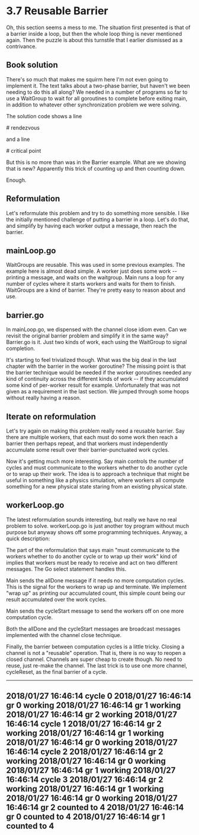 # 3.7 Reusable Barrier

Oh, this section seems a mess to me.  The situation first presented is that
of a barrier inside a loop, but then the whole loop thing is never mentioned
again.  Then the puzzle is about this turnstile that I earlier dismissed as a
contrivance.

## Book solution

There's so much that makes me squirm here I'm not even going to implement it.
The text talks about a two-phase barrier, but haven't we been needing to do
this all along?  We needed in a number of programs so far to use a WaitGroup
to wait for all goroutines to complete before exiting main, in addition to
whatever other synchronization problem we were solving.

The solution code shows a line

  \# rendezvous

and a line

  \# critical point

But this is no more than was in the Barrier example.  What are we showing
that is new?  Apparently this trick of counting up and then counting down.

Enough.

## Reformulation

Let's reformulate this problem and try to do something more sensible.
I like the initially mentioned challenge of putting a barrier in a loop.
Let's do that, and simplify by having each worker output a message, then
reach the barrier.

## mainLoop.go

WaitGroups are reusable.  This was used in some previous examples.  The
example here is almost dead simple.  A worker just does some work -- printing
a message, and waits on the waitgroup.  Main runs a loop for any number of
cycles where it starts workers and waits for them to finish.  WaitGroups are
a kind of barrier.  They're pretty easy to reason about and use.

## barrier.go

In mainLoop.go, we dispensed with the channel close idiom even.  Can we revisit
the original barrier problem and simplify it in the same way?  Barrier.go is
it.  Just two kinds of work, each using the WaitGroup to signal completion.

It's starting to feel trivialized though.  What was the big deal in the last
chapter with the barrier in the worker goroutine?  The missing point is that
the barrier technique would be needed if the worker goroutines needed any kind
of continuity across the different kinds of work -- if they accumulated some
kind of per-worker result for example.  Unfortunately that was not given as a
requirement in the last section.  We jumped through some hoops without really
having a reason.

## Iterate on reformulation

Let's try again on making this problem really need a reusable barrier.  Say
there are multiple workers, that each must do some work then reach a barrier
then perhaps repeat, and that workers must independently accumulate some result
over their barrier-punctuated work cycles.

Now it's getting much more interesting.  Say main controls the number of cycles
and must communicate to the workers whether to do another cycle or to wrap up
their work.  The idea is to approach a technique that might be useful in
something like a physics simulation, where workers all compute something for
a new physical state staring from an existing physical state.

## workerLoop.go

The latest reformulation sounds interesting, but really we have no real problem
to solve.  workerLoop.go is just another toy program without much purpose but
anyway shows off some programming techniques.  Anyway, a quick description:

The part of the reformulation that says main "must communicate to the workers
whether to do another cycle or to wrap up their work" kind of implies that
workers must be ready to receive and act on two different messages.  The Go
select statement handles this.

Main sends the allDone message if it needs no more computation cycles.  This
is the signal for the workers to wrap up and terminate.  We implement "wrap
up" as printing our accumulated count, this simple count being our result
accumulated over the work cycles.

Main sends the cycleStart message to send the workers off on one more
computation cycle.

Both the allDone and the cycleStart messages are broadcast messages implemented
with the channel close technique.

Finally, the barrier between computation cycles is a little tricky.  Closing
a channel is not a "reusable" operation.  That is, there is no way to reopen
a closed channel.  Channels are super cheap to create though.  No need to
reuse, just re-make the channel.  The last trick is to use one more channel,
cycleReset, as the final barrier of a cycle.

----
2018/01/27 16:46:14 cycle 0
2018/01/27 16:46:14   gr 0 working
2018/01/27 16:46:14   gr 1 working
2018/01/27 16:46:14   gr 2 working
2018/01/27 16:46:14 cycle 1
2018/01/27 16:46:14   gr 2 working
2018/01/27 16:46:14   gr 1 working
2018/01/27 16:46:14   gr 0 working
2018/01/27 16:46:14 cycle 2
2018/01/27 16:46:14   gr 2 working
2018/01/27 16:46:14   gr 0 working
2018/01/27 16:46:14   gr 1 working
2018/01/27 16:46:14 cycle 3
2018/01/27 16:46:14   gr 2 working
2018/01/27 16:46:14   gr 1 working
2018/01/27 16:46:14   gr 0 working
2018/01/27 16:46:14 gr 2 counted to 4
2018/01/27 16:46:14 gr 0 counted to 4
2018/01/27 16:46:14 gr 1 counted to 4
----
